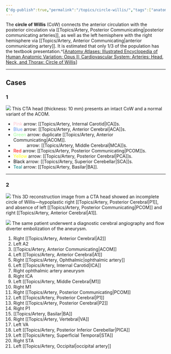 ```yaml
---
{"dg-publish":true,"permalink":"/topics/circle-willis/","tags":["anatomy","CTA"],"created":"2023-09-27T17:21:02.000-07:00","updated":"2024-01-24T17:11:27.877-08:00"}
---
```



The **circle of Willis** (CoW) connects the anterior circulation with the posterior circulation via [[Topics/Artery, Posterior Communicating\|posterior communicating arteries]], as well as the left hemisphere with the right hemisphere via [[Topics/Artery, Anterior Communicating\|anterior communicating artery]]. It is estimated that only 1/3 of the population has the textbook presentation.^[[Anatomy Atlases: Illustrated Encyclopedia of Human Anatomic Variation: Opus II: Cardiovascular System: Arteries: Head, Neck, and Thorax: Circle of Willis](https://www.anatomyatlases.org/AnatomicVariants/Cardiovascular/Text/Arteries/CircleofWillis.shtml)]

---

## Cases

### 1

![](https://i.imgur.com/87UroZq.png)
This CTA head (thickness: 10 mm) presents an intact CoW and a normal variant of the ACOM. 

- <span style="color:pink">Pink</span> arrow: [[Topics/Artery, Internal Carotid\|ICA]]s. 
- <span style="color:cornflowerblue">Blue</span> arrow: [[Topics/Artery, Anterior Cerebral\|ACA]]s. 
- <span style="color:palegreen">Green</span> arrow: duplicate [[Topics/Artery, Anterior Communicating\|ACOM]]. 
- <span style="color:white">White</span> arrow: [[Topics/Artery, Middle Cerebral\|MCA]]s. 
- <span style="color:red">Red</span> arrow: [[Topics/Artery, Posterior Communicating\|PCOM]]s. 
- <span style="color:yellow">Yellow</span> arrow: [[Topics/Artery, Posterior Cerebral\|PCA]]s. 
- <span style="color:black">Black</span> arrow: [[Topics/Artery, Superior Cerebellar\|SCA]]s. 
- <span style="color:teal">Teal</span> arrow: [[Topics/Artery, Basilar\|BA]].

---

### 2

![](https://i.imgur.com/qPnPdmw.jpg)
This 3D reconstruction image from a CTA head showed an incomplete circle of Willis—hypoplastic right [[Topics/Artery, Posterior Cerebral\|P1]], and absence of left [[Topics/Artery, Posterior Communicating\|PCOM]] and right [[Topics/Artery, Anterior Cerebral\|A1]].

![](https://i.imgur.com/T4jlvaN.jpg)
The same patient underwent a diagnostic cerebral angiography and flow diverter embolization of the aneurysm.

1. Right [[Topics/Artery, Anterior Cerebral\|A2]]
2. Left A2
3. [[Topics/Artery, Anterior Communicating\|ACOM]]
4. Left [[Topics/Artery, Anterior Cerebral\|A1]]
5. Right [[Topics/Artery, Ophthalmic\|ophthalmic artery]]
6. Left [[Topics/Artery, Internal Carotid\|ICA]]
7. Right ophthalmic artery aneurysm
8. Right ICA
9. Left [[Topics/Artery, Middle Cerebral\|M1]]
10. Right M1
11. Right [[Topics/Artery, Posterior Communicating\|PCOM]]
12. Left [[Topics/Artery, Posterior Cerebral\|P1]]
13. Right [[Topics/Artery, Posterior Cerebral\|P2]]
14. Right P1
15. [[Topics/Artery, Basilar\|BA]]
16. Right [[Topics/Artery, Vertebral\|VA]]
17. Left VA
18. Left [[Topics/Artery, Posterior Inferior Cerebellar\|PICA]]
19. Left [[Topics/Artery, Superficial Temporal\|STA]]
20. Right STA
21. Left [[Topics/Artery, Occipital\|occipital artery]]
